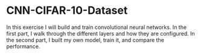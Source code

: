 # CNN-CIFAR-10-Dataset
In this exercise I will build and train convolutional neural networks. In the first part, I walk through the different layers and how they are configured. In the second part, I built my own model, train it, and compare the performance.
